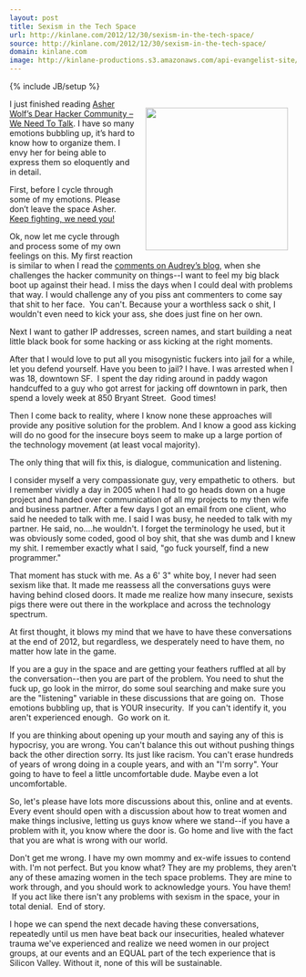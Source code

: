 ```yaml
---
layout: post
title: Sexism in the Tech Space
url: http://kinlane.com/2012/12/30/sexism-in-the-tech-space/
source: http://kinlane.com/2012/12/30/sexism-in-the-tech-space/
domain: kinlane.com
image: http://kinlane-productions.s3.amazonaws.com/api-evangelist-site/blog/kin-lane-serious.jpg
---
```

{% include JB/setup %}<p><!DOCTYPE html PUBLIC "-//W3C//DTD XHTML 1.0 Transitional//EN"
    "http://www.w3.org/TR/xhtml1/DTD/xhtml1-transitional.dtd">
<html xmlns="http://www.w3.org/1999/xhtml">
  <head>
    <title></title>
  </head>
  <body>
    <p>
      <img style="padding: 15px;" src="https://s3.amazonaws.com/kinlane-productions/kin-lane/kin-lane-serious.jpg" alt="" width="250" align="right" />
    </p>
    <p>
      I just finished reading <a href="http://asherwolf.net/dear-hacker-community-we-need-to-talk/101/">Asher Wolf’s Dear Hacker Community – We Need To Talk</a>. I have so many emotions bubbling up,
      it’s hard to know how to organize them. I envy her for being able to express them so eloquently and in detail.
    </p>
    <p>
      First, before I cycle through some of my emotions. Please don’t leave the space Asher. <span style="text-decoration: underline;">Keep fighting, we need you!</span>
    </p>
    <p>
      Ok, now let me cycle through and process some of my own feelings on this. My first reaction is similar to when I read the <a href=
      "http://www.hackeducation.com/2011/10/28/codecademy-and-the-future-of-not-learning-to-code/">comments on Audrey’s blog</a>, when she challenges the hacker community on things--I want to feel my
      big black boot up against their head. I miss the days when I could deal with problems that way. I would challenge any of you piss ant commenters to come say that shit to her face. &nbsp;You
      can't. Because your a worthless sack o shit, I wouldn't even need to kick your ass, she does just fine on her own.
    </p>
    <p>
      Next I want to gather IP addresses, screen names, and start building a neat little black book for some hacking or ass kicking at the right moments.
    </p>
    <p>
      After that I would love to put all you misogynistic fuckers into jail for a while, let you defend yourself. Have you been to jail? I have. I was arrested when I was 18, downtown SF. &nbsp;I
      spent the day riding around in paddy wagon handcuffed to a guy who got arrest for jacking off downtown in park, then spend a lovely week at 850 Bryant Street. &nbsp;Good times!
    </p>
    <p>
      Then I come back to reality, where I know none these approaches will provide any positive solution for the problem. And I know a good ass kicking will do no good for the insecure boys seem to
      make up a large portion of the technology movement (at least vocal majority).
    </p>
    <p>
      The only thing that will fix this, is dialogue, communication and listening.
    </p>
    <p>
      I consider myself a very compassionate guy, very empathetic to others. &nbsp;but I remember vividly a day in 2005 when I had to go heads down on a huge project and handed over communication of
      all my projects to my then wife and business partner. After a few days I got an email from one client, who said he needed to talk with me. I said I was busy, he needed to talk with my partner.
      He said, no….he wouldn't. I forget the terminology he used, but it was obviously some coded, good ol boy shit, that she was dumb and I knew my shit. I remember exactly what I said, "go fuck
      yourself, find a new programmer."
    </p>
    <p>
      That moment has stuck with me. As a 6' 3" white boy, I never had seen sexism like that. It made me reassess all the conversations guys were having behind closed doors. It made me realize how
      many insecure, sexists pigs there were out there in the workplace and across the technology spectrum.
    </p>
    <p>
      At first thought, it blows my mind that we have to have these conversations at the end of 2012, but regardless, we desperately need to have them, no matter how late in the game.
    </p>
    <p>
      If you are a guy in the space and are getting your feathers ruffled at all by the conversation--then you are part of the problem. You need to shut the fuck up, go look in the mirror, do some
      soul searching and make sure you are the "listening" variable in these discussions that are going on. &nbsp;Those emotions bubbling up, that is YOUR insecurity. &nbsp;If you can't identify it,
      you aren't experienced enough. &nbsp;Go work on it.
    </p>
    <p>
      If you are thinking about opening up your mouth and saying any of this is hypocrisy, you are wrong. You can't balance this out without pushing things back the other direction sorry. Its just
      like racism. You can't erase hundreds of years of wrong doing in a couple years, and with an "I'm sorry". Your going to have to feel a little uncomfortable dude. Maybe even a lot uncomfortable.
    </p>
    <p>
      So, let's please have lots more discussions about this, online and at events. Every event should open with a discussion about how to treat women and make things inclusive, letting us guys know
      where we stand--if you have a problem with it, you know where the door is. Go home and live with the fact that you are what is wrong with our world.
    </p>
    <p>
      Don't get me wrong. I have my own mommy and ex-wife issues to contend with. I'm not perfect. But you know what? They are my problems, they aren't any of these amazing women in the tech space
      problems. They are mine to work through, and you should work to acknowledge yours. You have them! &nbsp;If you act like there isn't any problems with sexism in the space, your in total denial.
      &nbsp;End of story.
    </p>
    <p>
      I hope we can spend the next decade having these conversations, repeatedly until us men have beat back our insecurities, healed whatever trauma we've experienced and realize we need women in
      our project groups, at our events and an EQUAL part of the tech experience that is Silicon Valley. Without it, none of this will be sustainable.
    </p>
  </body>
</html></p>

